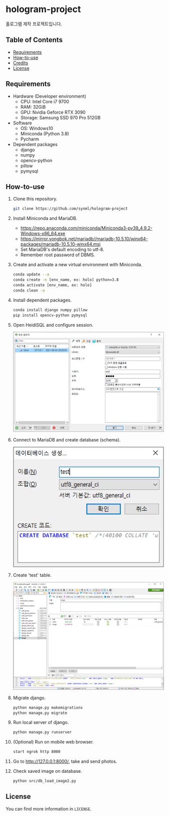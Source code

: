 # hologram-project
홀로그램 제작 프로젝트입니다.

## Table of Contents

- [Requirements](#Requirements)
- [How-to-use](#How-to-use)
- [Credits](#Credits)
- [License](#License)

## Requirements

- Hardware (Developer environment)
  - CPU: Intel Core i7 9700
  - RAM: 32GiB
  - GPU: Nvidia Geforce RTX 3090
  - Storage: Samsung SSD 970 Pro 512GB
- Software
  - OS: Windows10
  - Miniconda (Python 3.8)
  - Pycharm
- Dependent packages
  - django
  - numpy
  - opencv-python
  - pillow
  - pymysql

## How-to-use

1. Clone this repository.

   ```bash
   git clone https://github.com/synml/hologram-project
   ```

2. Install Miniconda and MariaDB.

   - https://repo.anaconda.com/miniconda/Miniconda3-py39_4.9.2-Windows-x86_64.exe
   - https://mirror.yongbok.net/mariadb//mariadb-10.5.10/winx64-packages/mariadb-10.5.10-winx64.msi
   - Set MariaDB's default encoding to utf-8.
   - Remember root password of DBMS.

3. Create and activate a new virtual environment with Miniconda.

   ```bash
   conda update --a
   conda create -n [env_name, ex: holo] python=3.8
   conda activate [env_name, ex: holo]
   conda clean -a
   ```

4. Install dependent packages.

   ```bash
   conda install django numpy pillow
   pip install opencv-python pymysql
   ```

5. Open HeidiSQL and configure session.

   ![1](img/1.png)

6. Connect to MariaDB and create database (schema).

   ![2](img\2.png)

7. Create 'test' table.

   ![3](img/3.png)

8. Migrate django.

   ```bash
   python manage.py makemigrations
   python manage.py migrate
   ```

9. Run local server of django.

   ```bash
   python manage.py runserver
   ```

10. (Optional) Run on mobile web browser.

    ```bash
    start ngrok http 8000
    ```

11. Go to http://127.0.0.1:8000/, take and send photos.

12. Check saved image on database.

    ```bash
    python src/db_load_image2.py
    ```

## License

You can find more information in `LICENSE`.
